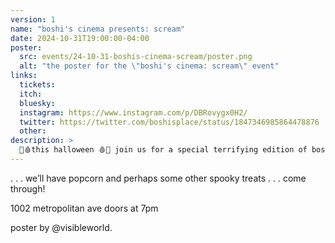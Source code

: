```yaml
---
version: 1
name: "boshi's cinema presents: scream"
date: 2024-10-31T19:00:00-04:00
poster:
  src: events/24-10-31-boshis-cinema-scream/poster.png
  alt: "the poster for the \"boshi's cinema: scream\" event"
links:
  tickets:
  itch:
  bluesky:
  instagram: https://www.instagram.com/p/DBRovygx0H2/
  twitter: https://twitter.com/boshisplace/status/1847346985864478876
  other:
description: >
  🔪🩸this halloween 🩸🔪 join us for a special terrifying edition of boshi’s cinema!! we’ll be showing the classic 90s slasher flick SCREAM (1996)
---
```

. . . we’ll have popcorn and perhaps some other spooky treats . . . come through!

1002 metropolitan ave
doors at 7pm

poster by @visibleworld.